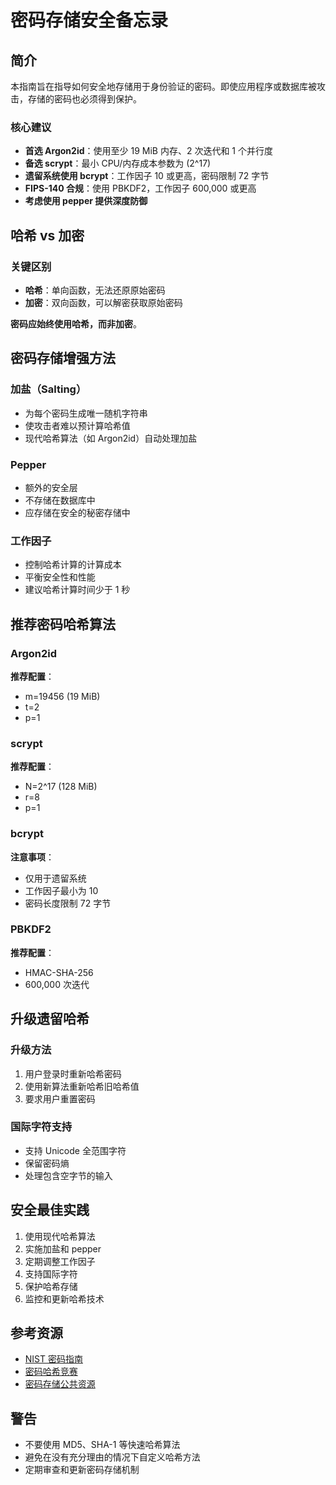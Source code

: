 # 密码存储安全备忘录

## 简介

本指南旨在指导如何安全地存储用于身份验证的密码。即使应用程序或数据库被攻击，存储的密码也必须得到保护。

### 核心建议

- **首选 Argon2id**：使用至少 19 MiB 内存、2 次迭代和 1 个并行度
- **备选 scrypt**：最小 CPU/内存成本参数为 (2^17)
- **遗留系统使用 bcrypt**：工作因子 10 或更高，密码限制 72 字节
- **FIPS-140 合规**：使用 PBKDF2，工作因子 600,000 或更高
- **考虑使用 pepper 提供深度防御**

## 哈希 vs 加密

### 关键区别

- **哈希**：单向函数，无法还原原始密码
- **加密**：双向函数，可以解密获取原始密码

**密码应始终使用哈希，而非加密**。

## 密码存储增强方法

### 加盐（Salting）

- 为每个密码生成唯一随机字符串
- 使攻击者难以预计算哈希值
- 现代哈希算法（如 Argon2id）自动处理加盐

### Pepper

- 额外的安全层
- 不存储在数据库中
- 应存储在安全的秘密存储中

### 工作因子

- 控制哈希计算的计算成本
- 平衡安全性和性能
- 建议哈希计算时间少于 1 秒

## 推荐密码哈希算法

### Argon2id

**推荐配置**：
- m=19456 (19 MiB)
- t=2
- p=1

### scrypt

**推荐配置**：
- N=2^17 (128 MiB)
- r=8
- p=1

### bcrypt

**注意事项**：
- 仅用于遗留系统
- 工作因子最小为 10
- 密码长度限制 72 字节

### PBKDF2

**推荐配置**：
- HMAC-SHA-256
- 600,000 次迭代

## 升级遗留哈希

### 升级方法

1. 用户登录时重新哈希密码
2. 使用新算法重新哈希旧哈希值
3. 要求用户重置密码

### 国际字符支持

- 支持 Unicode 全范围字符
- 保留密码熵
- 处理包含空字节的输入

## 安全最佳实践

1. 使用现代哈希算法
2. 实施加盐和 pepper
3. 定期调整工作因子
4. 支持国际字符
5. 保护哈希存储
6. 监控和更新哈希技术

## 参考资源

- [NIST 密码指南](https://pages.nist.gov/800-63-3/sp800-63b.html)
- [密码哈希竞赛](https://en.wikipedia.org/wiki/Password_Hashing_Competition)
- [密码存储公共资源](https://pulse.michalspacek.cz/passwords/storages)

## 警告

- 不要使用 MD5、SHA-1 等快速哈希算法
- 避免在没有充分理由的情况下自定义哈希方法
- 定期审查和更新密码存储机制
